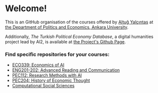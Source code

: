 # Welcome!

This is an GitHub organisation of the courses offered by [Altuğ Yalçıntaş](https://sekerefe.github.io) at [the Department of Politics and Economics, Ankara University](https://polecon.ankara.edu.tr). 

Additionally, *The Turkish Political Economy Database*, a digital humanities project lead by Al2, is available at [the Project's Github Page](https://github.com/sekerefe/TRPolEcon_Public).
### Find specific repositories for your courses:
* [ECO339: Economics of AI](https://github.com/Al2-courses/EconomicsOfAI)
* [ENG201-202: Advanced Reading and Communication](https://github.com/Al2-courses/AdvancedReadings)
* [PEC112: Research Methods with AI](https://github.com/Al2-courses/ResearchMethodsWithAI)
* [PEC204: History of Economic Thought](https://github.com/Al2-courses/HistoryOfEconThought)
* [Computational Social Sciences](https://github.com/Al2-courses/ComputationalSocialScience)
